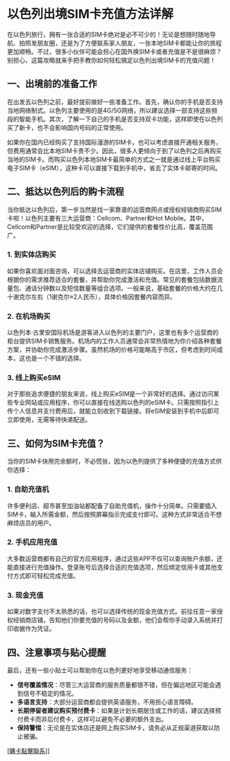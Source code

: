 # 以色列出境SIM卡充值方法详解

在以色列旅行，拥有一张合适的SIM卡绝对是必不可少的！无论是想随时随地导航、拍照发朋友圈，还是为了方便联系家人朋友，一张本地SIM卡都能让你的旅程更加顺畅。不过，很多小伙伴可能会担心在国外换SIM卡或者充值是不是很麻烦？别担心，这篇攻略就来手把手教你如何轻松搞定以色列出境SIM卡的充值问题！

## 一、出境前的准备工作

在出发去以色列之前，最好提前做好一些准备工作。首先，确认你的手机是否支持当地网络制式。以色列主要使用的是4G/5G网络，所以建议选择一部支持这些频段的智能手机。其次，了解一下自己的手机是否支持双卡功能，这样即使在以色列买了新卡，也不会影响国内号码的正常使用。

如果你在国内已经购买了支持国际漫游的SIM卡，也可以考虑直接开通相关服务，但费用通常会比本地SIM卡贵不少。因此，很多人更倾向于到了以色列之后再购买当地的SIM卡。而购买以色列本地SIM卡最简单的方式之一就是通过线上平台购买电子SIM卡（eSIM），这种卡可以直接下载到手机中，省去了实体卡邮寄的时间。

## 二、抵达以色列后的购卡流程

当你抵达以色列后，第一步当然是找一家靠谱的运营商网点或授权经销商购买SIM卡啦！以色列主要有三大运营商：Cellcom、Partner和Hot Mobile。其中，Cellcom和Partner是比较受欢迎的选择，它们提供的套餐性价比高，覆盖范围广。

### 1. 到实体店购买
如果你喜欢面对面咨询，可以选择去运营商的实体店铺购买。在店里，工作人员会根据你的需求推荐适合的套餐，并帮助你完成激活和充值。常见的套餐包括数据流量包、通话分钟数以及短信数量等组合选项。一般来说，基础套餐的价格大约在几十谢克尔左右（1谢克尔≈2人民币），具体价格因套餐内容而异。

### 2. 在机场购买
以色列本·古里安国际机场是游客进入以色列的主要门户，这里也有多个运营商的柜台提供SIM卡销售服务。机场内的工作人员通常会非常热情地为你介绍各种套餐方案，并协助你完成激活步骤。虽然机场的价格可能略高于市区，但考虑到时间成本，这也是一个不错的选择。

### 3. 线上购买eSIM
对于那些追求便捷的朋友来说，线上购买eSIM是一个非常好的选择。通过访问某些专业网站或应用程序，你可以直接在线选购以色列的eSIM卡。只需按照指引上传个人信息并支付费用后，就能立刻收到下载链接。将eSIM安装到手机中后即可立即使用，无需等待快递配送。

## 三、如何为SIM卡充值？

当你的SIM卡快用完余额时，不必慌张，因为以色列提供了多种便捷的充值方式供你选择：

### 1. 自助充值机
许多便利店、超市甚至加油站都配备了自助充值机，操作十分简单。只需要插入SIM卡，输入所需金额，然后按照屏幕指示完成支付即可。这种方式非常适合不想麻烦店员的用户。

### 2. 手机应用充值
大多数运营商都有自己的官方应用程序，通过这些APP不仅可以查询账户余额，还能直接进行充值操作。登录账号后选择合适的充值选项，然后绑定信用卡或其他支付方式即可轻松完成充值。

### 3. 现金充值
如果对数字支付不太熟悉的话，也可以选择传统的现金充值方式。前往任意一家授权经销商店铺，告知他们你要充值的号码以及金额，他们会帮你手动录入系统并打印收据作为凭证。

## 四、注意事项与贴心提醒

最后，还有一些小贴士可以帮助你在以色列更好地享受移动通信服务：

- **信号覆盖情况**：尽管三大运营商的服务质量都很不错，但在偏远地区可能会遇到信号不稳定的情况。
- **多语言支持**：大部分运营商都会提供英语服务，不用担心语言障碍。
- **长期停留者建议购买预付费卡**：如果是计划长期居住或工作的话，建议选择预付费卡而非后付费卡，这样可以避免不必要的额外支出。
- **保持警惕**：无论是在实体店还是网上购买SIM卡，请务必从正规渠道获取以防止被骗。

[[購卡點擊聯系](https://t.me/s/esim1088)]]